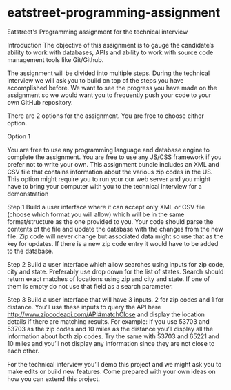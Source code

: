 # eatstreet-programming-assignment
Eatstreet's Programming assignment for the technical interview

Introduction
The objective of this assignment is to gauge the candidate’s ability to work with databases, APIs and ability to work with source code management tools like Git/Github.

The assignment will be divided into multiple steps. During the technical interview we will ask you to build on top of the steps you have accomplished before. We want to see the progress you have made on the assignment so we would want you to frequently push your code to your own GitHub repository.

There are 2 options for the assignment. You are free to choose either option.

Option 1

You are free to use any programming language and database engine to complete the assignment.  You are free to use any JS/CSS framework if you prefer not to write your own. 
This assignment bundle includes an XML and CSV file that contains information about the various zip codes in the US. This option might require you to run your our web server and you might have to bring your computer with you to the technical interview for a demonstration

Step 1
Build a user interface where it can accept only XML or CSV file (choose which format you will allow) which will be in the same format/structure as the one provided to you. Your code should parse the contents of the file and update the database with the changes from the new file. Zip code will never change but associated data might so use that as the key for updates. If there is a new zip code entry it would have to be added to the database.

Step 2
Build a user interface which allow searches using inputs for zip code, city and state. Preferably use drop down for the list of states. Search should return exact matches of locations using zip and city and state. If one of them is empty do not use that field as a search parameter.

Step 3
Build a user interface that will have 3 inputs. 2 for zip codes and 1 for distance. You’ll use these inputs to query the API here http://www.zipcodeapi.com/API#matchClose and display the location details if there are matching results. For example: If you use 53703 and 53703 as the zip codes and 10 miles as the distance you’ll display all the information about both zip codes. Try the same with 53703 and 65221 and 10 miles and you’ll not display any information since they are not close to each other.


For the technical interview you’ll demo this project and we might ask you to make edits or build new features. Come prepared with your own ideas on how you can extend this project.
